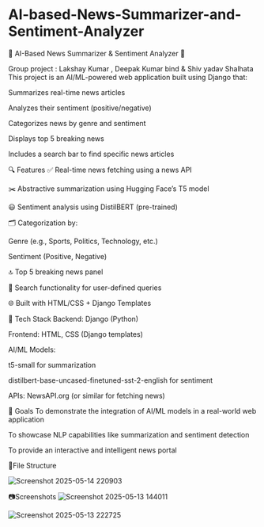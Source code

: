 # AI-based-News-Summarizer-and-Sentiment-Analyzer

🧠 AI-Based News Summarizer & Sentiment Analyzer 📰

Group project : Lakshay Kumar , Deepak Kumar bind & Shiv yadav Shalhata
This project is an AI/ML-powered web application built using Django that:

Summarizes real-time news articles

Analyzes their sentiment (positive/negative)

Categorizes news by genre and sentiment

Displays top 5 breaking news

Includes a search bar to find specific news articles

🔍 Features
✅ Real-time news fetching using a news API

✂️ Abstractive summarization using Hugging Face’s T5 model

😃 Sentiment analysis using DistilBERT (pre-trained)

🗂️ Categorization by:

Genre (e.g., Sports, Politics, Technology, etc.)

Sentiment (Positive, Negative)

🔝 Top 5 breaking news panel

🔎 Search functionality for user-defined queries

🌐 Built with HTML/CSS + Django Templates

🧰 Tech Stack
Backend: Django (Python)

Frontend: HTML, CSS (Django templates)

AI/ML Models:

t5-small for summarization

distilbert-base-uncased-finetuned-sst-2-english for sentiment

APIs: NewsAPI.org (or similar for fetching news)

🎯 Goals
To demonstrate the integration of AI/ML models in a real-world web application

To showcase NLP capabilities like summarization and sentiment detection

To provide an interactive and intelligent news portal


📁File Structure

![Screenshot 2025-05-14 220903](https://github.com/user-attachments/assets/b64c4bc0-2d55-4d7a-bbe3-34f99836af1b)


📷Screenshots
![Screenshot 2025-05-13 144011](https://github.com/user-attachments/assets/f4efc5e9-878e-4db4-8abc-ecc652576bef)

![Screenshot 2025-05-13 222725](https://github.com/user-attachments/assets/d470fe2a-aafa-4e56-9a7c-6e7c6a62586f)


